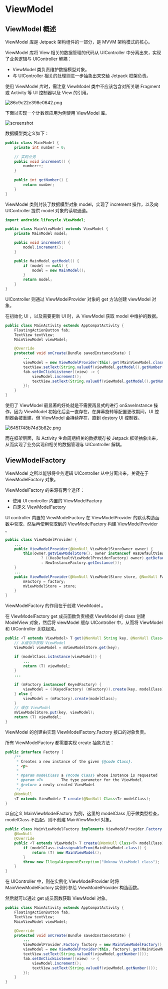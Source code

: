 # ViewModel

## ViewModel 概述

ViewModel 库是 Jetpack 架构组件的一部分，是 MVVM 架构模式的核心。

ViewModel 库将 View 相关的数据管理的代码从 UIController 中分离出来，实现了业务逻辑与 UIController 解耦：
- ViewModel 类负责维护数据模型对象。
- 与 UIController 相关的处理则进一步抽象出来交给 Jetpack 框架负责。

使用 ViewModel 库时，需注意 ViewModel 类中不应该包含对所关联 Fragment 或 Activity 等 UI 控制器以及 View 的引用。

![86c9c22e398e0642.png](https://developer.android.com/codelabs/kotlin-android-training-view-model/img/86c9c22e398e0642.png)

下面以实现一个计数器应用为例使用 ViewModel 库。

![screenshot](Screenshot.png)

数据模型类定义如下：

```java
public class MainModel {
    private int number = 0;
    
    // 实现业务
    public void increment() {
        number++;
    }
    
    public int getNumber() {
        return number;
    }
}
```

ViewModel 类则封装了数据模型对象 model，实现了 increment 操作，以及向 UIController 提供 model 对象的读取通道。

```java
import androidx.lifecycle.ViewModel;

public class MainViewModel extends ViewModel {
    private MainModel model;

    public void increment() {
        model.increment();
    }

    public MainModel getModel() {
        if (model == null) {
            model = new MainModel();
        }
        return model;
    }
}
```

UIController 则通过 ViewModelProvider 对象的 get 方法创建 viewModel 对象。

在初始化 UI ，以及需要更新 UI 时，从 ViewModel 获取 model 中维护的数据。

```java
public class MainActivity extends AppCompatActivity {
    FloatingActionButton fab;
    TextView textView;
    MainViewModel viewModel;

    @Override
    protected void onCreate(Bundle savedInstanceState) {
        ...
        viewModel = new ViewModelProvider(this).get(MainViewModel.class);
        textView.setText(String.valueOf(viewModel.getModel().getNumber()));
        fab.setOnClickListener((view) -> {
            viewModel.increment();
            textView.setText(String.valueOf(viewModel.getModel().getNumber()));
        });
    }
}
```

使用了 ViewModel 最显著的好处就是不需要再显式的进行 onSaveInstance 操作，因为 ViewModel 初始化后会一直存在，在屏幕旋转等配置更改期间，UI 控制器会被重建，但 ViewModel 会持续存在，直到 destory UI 控制器。

![6451748b74d3b82c.png](https://developer.android.com/codelabs/kotlin-android-training-view-model/img/6451748b74d3b82c.png)

而在框架层面，和 Activity 生命周期相关的数据缓存被 Jetpack 框架抽象出来，从而实现了业务实现和相关的数据管理与 UIController 解耦。

## ViewModelFactory

ViewModel 之所以能够将业务逻辑 UIController 从中分离出来，关键在于 ViewModelFactory 对象。

ViewModelFactory 的来源有两个途径：
- 使用 UI controller 内置的 ViewModelFactory
- 自定义 ViewModelFactory

UI controller 内置的 ViewModelFactory 在 ViewModelProvider 的默认构造函数中获取，然后再使用获取到的 ViewModelFactory 构建 ViewModelProvider 。
```java
public class ViewModelProvider {
    ...
    public ViewModelProvider(@NonNull ViewModelStoreOwner owner) {
        this(owner.getViewModelStore(), owner instanceof HasDefaultViewModelProviderFactory
                ? ((HasDefaultViewModelProviderFactory) owner).getDefaultViewModelProviderFactory()
                : NewInstanceFactory.getInstance());
    }
    ...
    public ViewModelProvider(@NonNull ViewModelStore store, @NonNull Factory factory) {
        mFactory = factory;
        mViewModelStore = store;
    }
}
```

ViewModelFactory 的作用在于创建 ViewModel 。

在 ViewModelFactory get 成员函数负责根据 ViewModel 的 class 创建 ModelView 对象，然后将 viewModel 缓存 UIController 中，从而将 ViewModel 和 UIController 关联起来。
```java
public <T extends ViewModel> T get(@NonNull String key, @NonNull Class<T> modelClass) {
    // 从缓存中获取 ViewModel
	ViewModel viewModel = mViewModelStore.get(key);

	if (modelClass.isInstance(viewModel)) {
		...
		return (T) viewModel;
	}
	...
	
	if (mFactory instanceof KeyedFactory) {
		viewModel = ((KeyedFactory) (mFactory)).create(key, modelClass);
	} else {
		viewModel = (mFactory).create(modelClass);
	}
	// 缓存 ViewModel
	mViewModelStore.put(key, viewModel);
	return (T) viewModel;
}
```

ViewModel 的创建由实现 ViewModelFactory.Factory 接口的对象负责。

所有 ViewModelFactory 都需要实现 create 抽象方法： 
```java
public interface Factory {
    /**
     * Creates a new instance of the given {@code Class}.
     * <p>
     *
     * @param modelClass a {@code Class} whose instance is requested
     * @param <T>        The type parameter for the ViewModel.
     * @return a newly created ViewModel
     */
    @NonNull
    <T extends ViewModel> T create(@NonNull Class<T> modelClass);
}
```

以自定义 MainViewModelFactory 为例，这里的 modelClass 用于做类型检查，modelClass 不匹配，则不创建 MainViewModel 对象。

```java
public class MainViewModelFactory implements ViewModelProvider.Factory {
    @NonNull
    @Override
    public <T extends ViewModel> T create(@NonNull Class<T> modelClass) {
        if (modelClass.isAssignableFrom(MainViewModel.class)) {
            return (T) new MainViewModel();
        }
        throw new IllegalArgumentException("Unknow ViewModel class");
    }
}
```

在 UIController 中，则在实例化 ViewModelProvider 时将 MainViewModelFactory 实例传参给 ViewModelProvider 构造函数。

然后就可以通过 get 成员函数获取 ViewModel 对象。

```java
public class MainActivity extends AppCompatActivity {
    FloatingActionButton fab;
    TextView textView;
    MainViewModel viewModel;

    @Override
    protected void onCreate(Bundle savedInstanceState) {
        ...
        ViewModelProvider.Factory factory = new MainViewModelFactory();
        viewModel = new ViewModelProvider(this, factory).get(MainViewModel.class);
        textView.setText(String.valueOf(viewModel.getNumber()));
        fab.setOnClickListener((view) -> {
            viewModel.increment();
            textView.setText(String.valueOf(viewModel.getNumber()));
        });
    }
}
```

